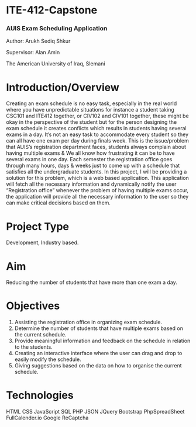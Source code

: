 # ITE-412-Capstone
<h3>AUIS Exam Scheduling Application </h3>

<p>Author: Arukh Sediq Shkur </p>
<p>Supervisor: Alan Amin </p>
<p>The American University of Iraq, Slemani</p>

# Introduction/Overview
Creating an exam schedule is no easy task, especially in the real world
where you have unpredictable situations for instance a student taking CSC101 and
ITE412 together, or CIV102 and CIV101 together, these might be okay in the
perspective of the student but for the person designing the exam schedule it creates
conflicts which results in students having several exams in a day. It’s not an easy
task to accommodate every student so they can all have one exam per day during
finals week.
This is the issue/problem that AUIS’s registration department faces, students
always complain about having multiple exams & We all know how frustrating it
can be to have several exams in one day. Each semester the registration office goes
through many hours, days & weeks just to come up with a schedule that satisfies
all the undergraduate students.
In this project, I will be providing a solution for this problem, which is a web
based application. This application will fetch all the necessary information and
dynamically notify the user “Registration office” whenever the problem of having
multiple exams occur, the application will provide all the necessary information to
the user so they can make critical decisions based on them.

# Project Type
Development, Industry based.

# Aim
Reducing the number of students that have more than one exam a day.

# Objectives
1. Assisting the registration office in organizing exam schedule.
2. Determine the number of students that have multiple exams based on
the current schedule.
3. Provide meaningful information and feedback on the schedule in
relation to the students.
4. Creating an interactive interface where the user can drag and drop to
easily modify the schedule.
5. Giving suggestions based on the data on how to organise the current
schedule.

# Technologies
HTML
CSS
JavaScript
SQL
PHP
JSON
JQuery
Bootstrap
PhpSpreadSheet
FullCalender.io
Google ReCaptcha
